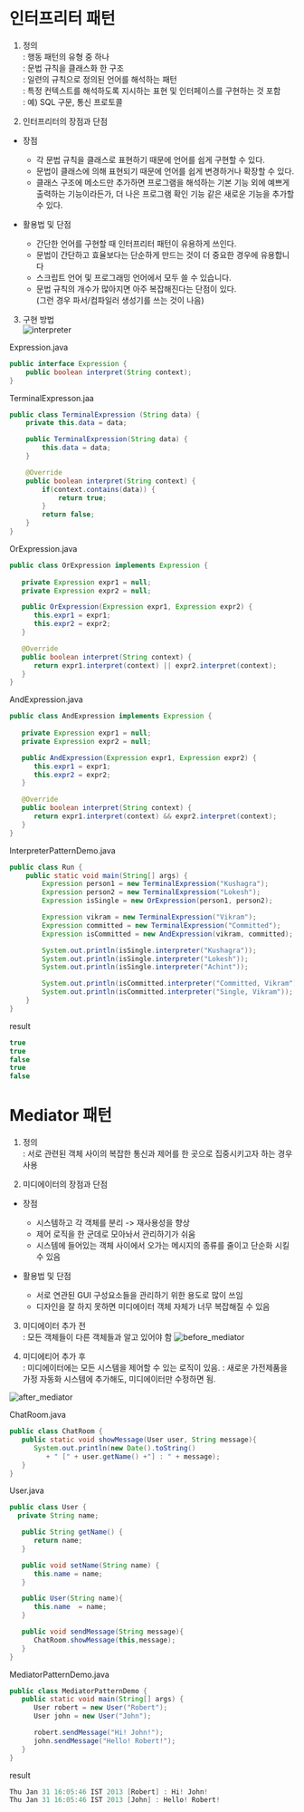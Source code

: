 # 인터프리터 패턴
1. 정의 </br>
: 행동 패턴의 유형 중 하나 </br>
: 문법 규칙을 클래스화 한 구조</br>
: 일련의 규칙으로 정의된 언어를 해석하는 패턴</br>
: 특정 컨텍스트를 해석하도록 지시하는 표현 및 인터페이스를 구현하는 것 포함 </br>
: 예) SQL 구문, 통신 프로토콜

2. 인터프리터의 장점과 단점 </br>
- 장점 </br>
    - 각 문법 규칙을 클래스로 표현하기 때문에 언어를 쉽게 구현할 수 있다. </br>
    - 문법이 클래스에 의해 표현되기 때문에 언어를 쉽게 변경하거나 확장할 수 있다.</br>
    - 클래스 구조에 메소드만 추가하면 프로그램을 해석하는 기본 기능 외에 예쁘게 출력하는 기능이라든가, 더 나은 프로그램 확인 기능 같은 새로운 기능을 추가할 수 있다.</br>
    
-  활용법 및 단점 </br>
    - 간단한 언어를 구현할 때 인터프리터 패턴이 유용하게 쓰인다. </br>
    - 문법이 간단하고 효율보다는 단순하게 만드는 것이 더 중요한 경우에 유용합니다 </br>
    - 스크립트 언어 및 프로그래밍 언어에서 모두 쓸 수 있습니다. </br>
    - 문법 규칙의 개수가 많아지면 아주 복잡해진다는 단점이 있다. </br>
    (그런 경우 파서/컴파일러 생성기를 쓰는 것이 나음) 

3. 구현 방법 </br>
![interpreter](https://github.com/ohbokdong/DesignPatternStudy/blob/master/summary/img/week14/sgmsgood/interpreter.jpg)

Expression.java
```java
public interface Expression {
    public boolean interpret(String context);
}
```

TerminalExpresson.jaa
```java
public class TerminalExpression (String data) {
    private this.data = data;

    public TerminalExpression(String data) {
        this.data = data;
    }

    @Override
    public boolean interpret(String context) {
        if(context.contains(data)) {
            return true;
        }
        return false;
    }
}
```

OrExpression.java
```java
public class OrExpression implements Expression {
	 
   private Expression expr1 = null;
   private Expression expr2 = null;

   public OrExpression(Expression expr1, Expression expr2) { 
      this.expr1 = expr1;
      this.expr2 = expr2;
   }

   @Override
   public boolean interpret(String context) {		
      return expr1.interpret(context) || expr2.interpret(context);
   }
}
```

AndExpression.java
```java
public class AndExpression implements Expression {
	 
   private Expression expr1 = null;
   private Expression expr2 = null;

   public AndExpression(Expression expr1, Expression expr2) { 
      this.expr1 = expr1;
      this.expr2 = expr2;
   }

   @Override
   public boolean interpret(String context) {		
      return expr1.interpret(context) && expr2.interpret(context);
   }
}
```
InterpreterPatternDemo.java
```java
public class Run {
    public static void main(String[] args) {
        Expression person1 = new TerminalExpression("Kushagra");
        Expression person2 = new TerminalExpression("Lokesh");
        Expression isSingle = new OrExpression(person1, person2);

        Expression vikram = new TerminalExpression("Vikram");
        Expression committed = new TerminalExpression("Committed");
        Expression isCommitted = new AndExpression(vikram, committed);

        System.out.println(isSingle.interpreter("Kushagra"));
        System.out.println(isSingle.interpreter("Lokesh"));
        System.out.println(isSingle.interpreter("Achint"));

        System.out.println(isCommitted.interpreter("Committed, Vikram"));
        System.out.println(isCommitted.interpreter("Single, Vikram"));
    }
}
```
result
```java
true
true
false
true
false
```

# Mediator 패턴
1. 정의 </br>
: 서로 관련된 객체 사이의 복잡한 통신과 제어를 한 곳으로 집중시키고자 하는 경우 사용

2. 미디에이터의 장점과 단점</br>
- 장점
    - 시스템하고 각 객체를 분리 -> 재사용성을 향상
    - 제어 로직을 한 군데로 모아놔서 관리하기가 쉬움
    - 시스템에 들어있는 객체 사이에서 오가는 메시지의 종류를 줄이고 단순화 시킬 수 있음

- 활용법 및 단점
    - 서로 연관된 GUI 구성요소들을 관리하기 위한 용도로 많이 쓰임
    - 디자인을 잘 하지 못하면 미디에이터 객체 자체가 너무 복잡해질 수 있음

3. 미디에이터 추가 전</br>
: 모든 객체들이 다른 객체들과 알고 있어야 함
![before_mediator](https://github.com/ohbokdong/DesignPatternStudy/blob/master/summary/img/week14/sgmsgood/BeforeMediator.jpg)

4. 미디에티어 추가 후</br>
: 미디에이터에는 모든 시스템을 제어할 수 있는 로직이 있음. 
: 새로운 가전제품을 가정 자동화 시스템에 추가해도, 미디에이터만 수정하면 됨.

![after_mediator](https://github.com/ohbokdong/DesignPatternStudy/blob/master/summary/img/week14/sgmsgood/AfterMediator.jpg)



ChatRoom.java
```java
public class ChatRoom {
   public static void showMessage(User user, String message){
      System.out.println(new Date().toString()
         + " [" + user.getName() +"] : " + message);
   }
}
```

User.java
```java
public class User {
  private String name;

   public String getName() {
      return name;
   }

   public void setName(String name) {
      this.name = name;
   }

   public User(String name){
      this.name  = name;
   }

   public void sendMessage(String message){
      ChatRoom.showMessage(this,message);
   }
}
```

MediatorPatternDemo.java
```java
public class MediatorPatternDemo {
   public static void main(String[] args) {
      User robert = new User("Robert");
      User john = new User("John");

      robert.sendMessage("Hi! John!");
      john.sendMessage("Hello! Robert!");
   }
}
```
result
```java
Thu Jan 31 16:05:46 IST 2013 [Robert] : Hi! John! 
Thu Jan 31 16:05:46 IST 2013 [John] : Hello! Robert!
```
